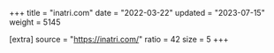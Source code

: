+++
title = "inatri.com"
date = "2022-03-22"
updated = "2023-07-15"
weight = 5145

[extra]
source = "https://inatri.com/"
ratio = 42
size = 5
+++
